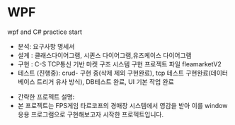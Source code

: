  # WPF
wpf and C# practice
 start
 - 분석: 요구사항 명세서
 - 설계 : 클래스다이어그램, 시퀸스 다이어그램,유즈케이스 다이어그램
 - 구현 : C-S TCP통신 기반 마켓 구조 시스템 구현 프로젝트 파일 fleamarketV2
 - 테스트 (진행중): crud- 구현 중(삭제 제외 구현완료), tcp 테스트 구현완료(데이터베이스 트리거 유사 방식), DB테스트 완료, UI 기본 작업 완료

* 간략한 프로젝트 설명:
* 본 프로젝트는 FPS게임 타르코프의 경매장 시스템에서 영감을 받아 이를 window응용 프로그램으로 구현해보고자 시작한 프로젝트입니다. 
